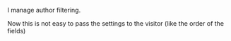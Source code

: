 I manage author filtering.

Now this is not easy to pass the settings to the visitor (like the order of the fields)